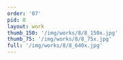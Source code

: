 ```yaml
---
order: '07'
pid: 8
layout: work
thumb_150: '/img/works/8/8_150x.jpg'
thumb_75: '/img/works/8/8_75x.jpg'
full: '/img/works/8/8_640x.jpg'
---
```

